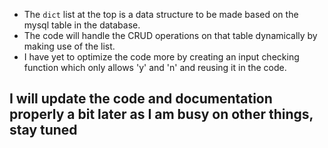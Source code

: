 - The `dict` list at the top is a data structure to be made based on the mysql table in the database.
- The code will handle the CRUD operations on that table dynamically by making use of the list.
- I have yet to optimize the code more by creating an input checking function which only allows 'y' and 'n' and reusing it in the code.

## I will update the code and documentation properly a bit later as I am busy on other things, stay tuned
